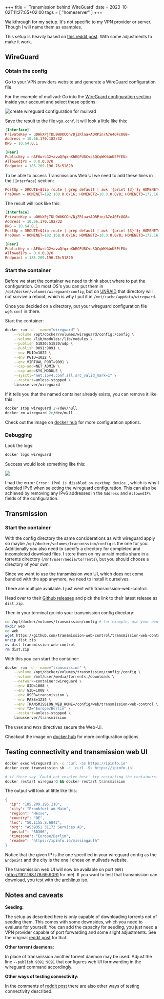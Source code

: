 +++
title = 'Transmission behind WireGuard'
date = 2023-10-02T11:27:05+02:00
tags = [ "homeserver" ]
+++

Walkthrough for my setup.
It's not specific to my VPN provider or server. Though I will name them as
examples.

This setup is heavily based on [this reddit post](https://www.reddit.com/r/VPNTorrents/comments/j1ap68/my_docker_setup_for_torrenting_transmission/).
With some adjustments to make it work.

## WireGuard

### Obtain the config

Go to your VPN providers website and generate a WireGuard configuration file.

For the example of mullvad: Go into the [WireGuard configuration section](https://mullvad.net/en/account/wireguard-config)
inside your account and select these options:

![create wireguard configuration for mullvad](/img/2023/wireguard-mullvad-config.png)

Save the result to the file `wg0.conf`. It will look a little like this:

```conf
[Interface]
PrivateKey = uOHkXPjTDL9W0KCOh/DjZRlaa+AORPin/A7e40Fc8G8=
Address = 10.66.170.182/32
DNS = 10.64.0.1

[Peer]
PublicKey = nAF0wrLG2+avwQfqxnXhBGPUBCvc3QCqWKH4nK5PfEU=
AllowedIPs = 0.0.0.0/0
Endpoint = 185.209.196.76:51820
```

To be able to access Transmissions Web UI we need to add these lines in the
`[Interface]` section:

```conf
PostUp = DROUTE=$(ip route | grep default | awk '{print $3}'); HOMENET=192.168.0.0/16; HOMENET2=10.0.0.0/8; HOMENET3=172.16.0.0/12; ip route add $HOMENET3 via $DROUTE;ip route add $HOMENET2 via $DROUTE; ip route add $HOMENET via $DROUTE;iptables -I OUTPUT -d $HOMENET -j ACCEPT;iptables -A OUTPUT -d $HOMENET2 -j ACCEPT; iptables -A OUTPUT -d $HOMENET3 -j ACCEPT;  iptables -A OUTPUT ! -o %i -m mark ! --mark $(wg show %i fwmark) -m addrtype ! --dst-type LOCAL -j REJECT
PreDown = HOMENET=192.168.0.0/16; HOMENET2=10.0.0.0/8; HOMENET3=172.16.0.0/12; ip route del $HOMENET3 via $DROUTE;ip route del $HOMENET2 via $DROUTE; ip route del $HOMENET via $DROUTE; iptables -D OUTPUT ! -o %i -m mark ! --mark $(wg show %i fwmark) -m addrtype ! --dst-type LOCAL -j REJECT; iptables -D OUTPUT -d $HOMENET -j ACCEPT; iptables -D OUTPUT -d $HOMENET2 -j ACCEPT; iptables -D OUTPUT -d $HOMENET3 -j ACCEPT
```

The result will look like this:

```conf
[Interface]
PrivateKey = uOHkXPjTDL9W0KCOh/DjZRlaa+AORPin/A7e40Fc8G8=
Address = 10.66.170.182/32
DNS = 10.64.0.1
PostUp = DROUTE=$(ip route | grep default | awk '{print $3}'); HOMENET=192.168.0.0/16; HOMENET2=10.0.0.0/8; HOMENET3=172.16.0.0/12; ip route add $HOMENET3 via $DROUTE;ip route add $HOMENET2 via $DROUTE; ip route add $HOMENET via $DROUTE;iptables -I OUTPUT -d $HOMENET -j ACCEPT;iptables -A OUTPUT -d $HOMENET2 -j ACCEPT; iptables -A OUTPUT -d $HOMENET3 -j ACCEPT;  iptables -A OUTPUT ! -o %i -m mark ! --mark $(wg show %i fwmark) -m addrtype ! --dst-type LOCAL -j REJECT
PreDown = HOMENET=192.168.0.0/16; HOMENET2=10.0.0.0/8; HOMENET3=172.16.0.0/12; ip route del $HOMENET3 via $DROUTE;ip route del $HOMENET2 via $DROUTE; ip route del $HOMENET via $DROUTE; iptables -D OUTPUT ! -o %i -m mark ! --mark $(wg show %i fwmark) -m addrtype ! --dst-type LOCAL -j REJECT; iptables -D OUTPUT -d $HOMENET -j ACCEPT; iptables -D OUTPUT -d $HOMENET2 -j ACCEPT; iptables -D OUTPUT -d $HOMENET3 -j ACCEPT

[Peer]
PublicKey = nAF0wrLG2+avwQfqxnXhBGPUBCvc3QCqWKH4nK5PfEU=
AllowedIPs = 0.0.0.0/0
Endpoint = 185.209.196.76:51820
```

### Start the container

Before we start the container we need to think about where to put the
configuration. On most OS's you can put them in
`/opt/docker/volumes/wireguard/config`, but on [UNRAID](https://unraid.net) that directory will not
survive a reboot, which is why I put it in `/mnt/cache/appdata/wireguard`.

Once you decided on a directory, put your wireguard configuration file
`wg0.conf` in there.

Start the container:

```sh
docker run -d --name="wireguard" \
    --volume /opt/docker/volumes/wireguard/config:/config \
    --volume /lib/modules:/lib/modules \
    --publish 51820:51820/udp \
    --publish 9091:9091 \
    --env PUID=1022 \
    --env PGID=1022 \
    --env VIRTUAL_PORT=9091 \
    --cap-add=NET_ADMIN \
    --cap-add=SYS_MODULE \
    --sysctl="net.ipv4.conf.all.src_valid_mark=1" \
    --restart=unless-stopped \
    linuxserver/wireguard
```

If it tells you that the named container already exists, you can remove it
like this:

```sh
docker stop wireguard 2>/dev/null
docker rm wireguard 2>/dev/null
```
Check out the image on [docker hub](https://hub.docker.com/r/linuxserver/wireguard) for more configuration options.

### Debugging

Look the logs:

```sh
docker logs wireguard
```

Success would look something like this:

![](/img/2023/wireguard-success.png)

I had the error: `Error: IPv6 is disabled on nexthop device.`, which is why I
disabled IPv6 when selecting the wireguard configuration. This can also be
achieved by removing any IPv6 addresses in the `Address` and `AllowedIPs` fields
of the configuration.

## Transmission

### Start the container

With the config directory the same considerations as with wireguard apply
so maybe `/opt/docker/volumes/transmission/config` is the one for you.
Additionally you also need to specify a directory for completed and
incompleted download files. I store them on my unraid media share in a torrents
directory (`/mnt/user/media/torrents`), but you should choose a directory of
your own.

Since we want to use the transmission web UI, which does not come bundled with
the app anymore, we need to install it ourselves.

There are multiple available.
I just went with transmission-web-control.

Head over to their [Github releases](https://github.com/transmission-web-control/transmission-web-control/releases)
and pick the link to their latest release as `dist.zip`.

Then in your terminal go into your transmission config directory:

```sh
cd /opt/docker/volumes/transmission/config # for example, use your own
mkdir web
cd web
wget https://github.com/transmission-web-control/transmission-web-control/releases/download/v1.6.31/dist.zip # latest version at the time of writing
unzip dist.zip
mv dist transmission-web-control
rm dist.zip
```

With this you can start the container:

```sh
docker run -d --name="transmission" \
    --volume /opt/docker/volumes/transmission/config:/config \
    --volume /mnt/user/media/torrents:/downloads \
    --network=container:wireguard \
    --env UID=1008 \
    --env GID=1008 \
    --env USER=transmission \
    --env PASS=1234 \
    --env TRANSMISSION_WEB_HOME=/config/web/transmission-web-control \
    --env TZ="Europe/Berlin" \
    --restart=unless-stopped \
    linuxserver/transmission
```

The `USER` and `PASS` directives secure the Web-UI.

Checkout the image on [docker hub](https://hub.docker.com/r/linuxserver/transmission) for more configuration options.

## Testing connectivity and transmission web UI

```sh
docker exec wireguard sh -c 'curl -Ss https://ipinfo.io'
docker exec transmission sh -c 'curl -Ss https://ipinfo.io'

# if these say 'Could not resolve host' try restarting the containers:
docker restart wireguard && docker restart transmission
```

The output will look at little like this:
```json
{
  "ip": "185.209.196.210",
  "city": "Frankfurt am Main",
  "region": "Hesse",
  "country": "DE",
  "loc": "50.1155,8.6842",
  "org": "AS39351 31173 Services AB",
  "postal": "60306",
  "timezone": "Europe/Berlin",
  "readme": "https://ipinfo.io/missingauth"
}
```
Notice that the given IP is the one specified in your wireguard config as the
`Endpoint` and the city is the one I chose on mullvads website.

The transmission web UI will now be available on port `9091` (http://192.168.178.69:9091 for me).
If you want to test that transmission can download, you test with the [archlinux iso](https://archlinux.org/download).

## Notes and caveats

**Seeding:**

The setup as described here is only capable of downloading torrents not of seeding them.
This comes with some downsides, which you need to evaluate for yourself.
You can add the capacity for seeding, you just need a VPN provider capable of port
forwarding and some slight adjustments.
See the original [reddit post](https://www.reddit.com/r/VPNTorrents/comments/j1ap68/my_docker_setup_for_torrenting_transmission/) for that.

**Other torrent daemons:**

In place of transmission another torrent daemon may be used. Adjust the line
`--publish 9091:9091` that configures web UI formwarding in the wireguard
command accordingly.

**Other ways of testing connectivity:**

In the comments of [reddit post](https://www.reddit.com/r/VPNTorrents/comments/j1ap68/my_docker_setup_for_torrenting_transmission/)
there are also other ways of testing connectivity described.



